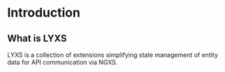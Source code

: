 # Introduction

## What is LYXS

LYXS is a collection of extensions simplifying state management of entity data for API communication via NGXS.


